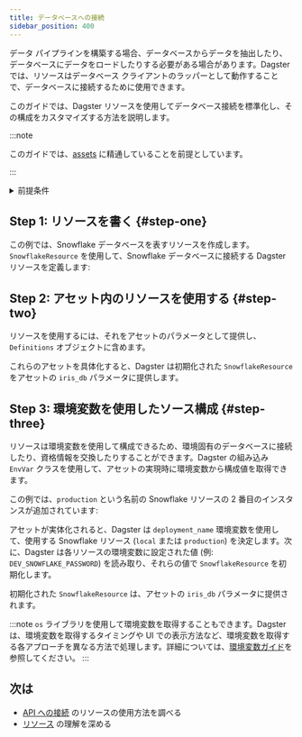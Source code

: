 ```yaml
---
title: データベースへの接続
sidebar_position: 400
---
```


データ パイプラインを構築する場合、データベースからデータを抽出したり、データベースにデータをロードしたりする必要がある場合があります。Dagster では、リソースはデータベース クライアントのラッパーとして動作することで、データベースに接続するために使用できます。

このガイドでは、Dagster リソースを使用してデータベース接続を標準化し、その構成をカスタマイズする方法を説明します。

:::note

このガイドでは、[assets](/guides/build/assets/) に精通していることを前提としています。

:::

<details>
  <summary>前提条件</summary>

この記事のサンプル コードを実行するには、次のものが必要です:

- Snowflakeデータベースの接続情報
- 以下をインストールするには:

   ```bash
   pip install dagster dagster-snowflake pandas
   ```

</details>

## Step 1: リソースを書く \{#step-one}

この例では、Snowflake データベースを表すリソースを作成します。`SnowflakeResource` を使用して、Snowflake データベースに接続する Dagster リソースを定義します:

<CodeExample path="docs_snippets/docs_snippets/guides/external-systems/databases/snowflake-resource.py" language="python" />

## Step 2: アセット内のリソースを使用する \{#step-two}

リソースを使用するには、それをアセットのパラメータとして提供し、`Definitions` オブジェクトに含めます。

<CodeExample path="docs_snippets/docs_snippets/guides/external-systems/databases/use-in-asset.py" language="python" />

これらのアセットを具体化すると、Dagster は初期化された `SnowflakeResource` をアセットの `iris_db` パラメータに提供します。

## Step 3: 環境変数を使用したソース構成 \{#step-three}

リソースは環境変数を使用して構成できるため、環境固有のデータベースに接続したり、資格情報を交換したりすることができます。Dagster の組み込み `EnvVar` クラスを使用して、アセットの実現時に環境変数から構成値を取得できます。

この例では、`production` という名前の Snowflake リソースの 2 番目のインスタンスが追加されています:

<CodeExample path="docs_snippets/docs_snippets/guides/external-systems/databases/use-envvars.py" language="python" />

アセットが実体化されると、Dagster は `deployment_name` 環境変数を使用して、使用する Snowflake リソース (`local` または `production`) を決定します。次に、Dagster は各リソースの環境変数に設定された値 (例: `DEV_SNOWFLAKE_PASSWORD`) を読み取り、それらの値で `SnowflakeResource` を初期化します。

初期化された `SnowflakeResource` は、アセットの `iris_db` パラメータに提供されます。

:::note
`os` ライブラリを使用して環境変数を取得することもできます。Dagster は、環境変数を取得するタイミングや UI での表示方法など、環境変数を取得する各アプローチを異なる方法で処理します。詳細については、[環境変数ガイド](/guides/deploy/using-environment-variables-and-secrets)を参照してください。
:::

## 次は

- [API への接続](/guides/build/external-resources/connecting-to-apis) のリソースの使用方法を調べる
- [リソース](/guides/build/external-resources/) の理解を深める